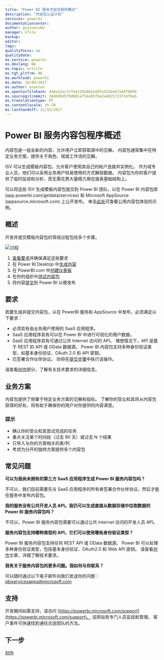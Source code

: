 ```yaml
---
title: "Power BI 服务内容包程序概述"
description: "内容包认证计划"
services: powerbi
documentationcenter: 
author: guyinacube
manager: kfile
backup: 
editor: 
tags: 
qualityfocus: no
qualitydate: 
ms.service: powerbi
ms.devlang: NA
ms.topic: article
ms.tgt_pltfrm: NA
ms.workload: powerbi
ms.date: 10/09/2017
ms.author: asaxton
ms.openlocfilehash: 4a8ea2acfcfe41192b82addfe52dbe67a0df8088
ms.sourcegitcommit: 284b09d579d601e754a05fba2a4025723724f8eb
ms.translationtype: HT
ms.contentlocale: zh-CN
ms.lasthandoff: 11/15/2017
---
```

# <a name="overview-of-the-power-bi-service-content-pack-program"></a>Power BI 服务内容包程序概述
内容包是一组全新的内容，允许用户立即获取源中的见解。 内容包通常集中在特定业务方案，提供关于角色、域或工作流的见解。

ISV 可以生成模板内容包，允许客户使用其自己的帐户连接并实例化。 作为域专业人员，他们可以采用业务用户轻易使用的方式解锁数据。 内容包为你的客户提供了临时监视和分析，而无需花费大量精力用在报表基础结构上。 

可以将这些 ISV 生成模板内容包提交到 Power BI 团队，以在 Power BI 内容包库 (app.powerbi.com/getdata/services) 和 Microsoft AppSource (appsource.microsoft.com) 上公开发布。 单击[此处](template-content-pack-experience.md)可查看公用内容包体验的示例。

## <a name="overview"></a>概述
开发并提交模板内容包的常规过程包括多个步骤。

 ![过程](media/service-content-pack-overview/developer-content-pack-overview.png)

1. [查看要求](#requirements)并确保满足这些要求
2. 在 Power BI Desktop 中[生成内容](template-content-pack-authoring.md#queries)
3. 在 PowerBI.com 中[创建仪表板](template-content-pack-authoring.md#dashboard)
4. 在你的组织中[测试内容包](template-content-pack-testing.md)
5. 将内容[提交](template-content-pack-testing.md#submission)到 Power BI 以便发布

<a name="requirements"></a>

## <a name="requirements"></a>要求
若要生成并提交内容包，以在 PowerBI 服务和 AppSource 中发布，必须满足以下要求：

* 必须具有由业务用户使用的 SaaS 应用程序。
* SaaS 应用程序具有可以在 Power BI 中进行可视化的用户数据。
* SaaS 应用程序具有可通过公共 Internet 访问的 API。 理想情况下，API 是基于 REST 的 API 或 OData 数据源。 Power BI 内容包支持多种身份验证类型，如基本身份验证、OAuth 2.0 和 API 密钥。 
* 已签署合作伙伴协议。 你将在[提交步骤](template-content-pack-testing.md#submission)中执行该操作。

请查看[创作](template-content-pack-authoring.md)部分，了解有关技术要求的详细信息。

## <a name="business-scenario"></a>业务方案
内容包提供了侧重于特定业务方案的见解和指标。 了解你的受众和其将从内容包获得的好处，将有助于确保你的用户对你提供的内容满意。

### <a name="tips"></a>提示
* 确认你的受众和其尝试完成的任务  
* 重点关注某个时间段（过去 90 天）或过去 N 个结果  
* 只导入与你的方案相关的表/列  
* 考虑为分开的独特方案提供多个内容包  

## <a name="frequently-asked-questions"></a>常见问题
**可以为我尚未拥有的第三方 SaaS 应用程序生成 Power BI 服务内容包吗？**

不可以，我们目前需要先与 SaaS 应用程序的所有者签署合作伙伴协议，然后才能在服务中发布内容包。

**我的服务没有公共开发人员 API。我仍可以生成直接从数据存储中拉取数据的 Power BI 服务内容包吗？**

不可以，Power BI 服务内容包需要可以通过公共 Internet 访问的开发人员 API。

**服务内容包支持哪种类型的 API，它们可以使用哪些身份验证类型？**

Power BI 服务内容包支持任何 REST API 或 OData 数据源。 Power BI 可以处理多种身份验证类型，包括基本身份验证、OAuth2.0 和 Web API 密钥。 请查看[创作](template-content-pack-authoring.md#dashboard)文章，详细了解技术要求。

**我有关于服务内容包的更多问题。我如何与你联系？**

可以随时通过以下电子邮件向我们发送你的问题：pbiservicesapps@microsoft.com

## <a name="support"></a>支持
开发期间如需支持，请访问 [https://powerbi.microsoft.com/support](https://powerbi.microsoft.com/support)。 该网站有专门人员监视和管理。 客户事件可快速找到通往合适团队的方法。

## <a name="next-step"></a>下一步
[创作](template-content-pack-authoring.md)

